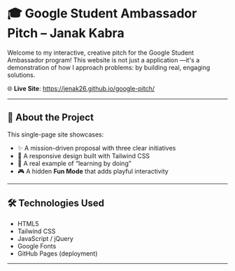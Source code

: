 # 🎓 Google Student Ambassador Pitch – Janak Kabra

Welcome to my interactive, creative pitch for the Google Student Ambassador program! This website is not just a application —it's a demonstration of how I approach problems: by building real, engaging solutions.

🌐 **Live Site**: https://jenak26.github.io/google-pitch/

---

## 🚀 About the Project

This single-page site showcases:

- ✨ A mission-driven proposal with three clear initiatives
- 🎨 A responsive design built with Tailwind CSS
- 🧠 A real example of “learning by doing”
- 🎮 A hidden **Fun Mode** that adds playful interactivity

---

## 🛠️ Technologies Used

- HTML5  
- Tailwind CSS  
- JavaScript / jQuery  
- Google Fonts  
- GitHub Pages (deployment)

---


